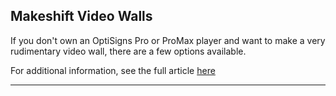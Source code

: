 ## Makeshift Video Walls

If you don't own an OptiSigns Pro or ProMax player and want to make a very rudimentary video wall, there are a few options available.

For additional information, see the full article [here](https://support.optisigns.com/hc/en-us/articles/33382537925267)

---
